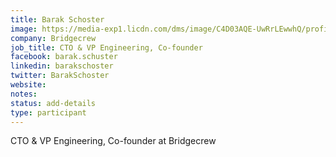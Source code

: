 ```yaml
---
title: Barak Schoster
image: https://media-exp1.licdn.com/dms/image/C4D03AQE-UwRrLEwwhQ/profile-displayphoto-shrink_800_800/0?e=1596672000&v=beta&t=eUnBlIHQHRcNbhyiP0yKlnCxhzcmDnMmAf0Q7Q6nao0
company: Bridgecrew
job_title: CTO & VP Engineering, Co-founder
facebook: barak.schuster
linkedin: barakschoster
twitter: BarakSchoster
website:
notes:
status: add-details
type: participant
---
```


CTO & VP Engineering, Co-founder at Bridgecrew
<!-- put more details about participant here -->